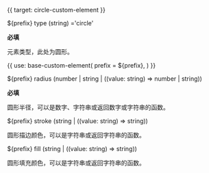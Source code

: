 {{ target: circle-custom-element }}

${prefix} type (string) ='circle'

**必填**

元素类型，此处为圆形。

{{ use: base-custom-element(
    prefix = ${prefix},
) }}

${prefix} radius (number | string | ((value: string) => number | string))

**必填**

圆形半径，可以是数字、字符串或返回数字或字符串的函数。

${prefix} stroke (string | ((value: string) => string))

圆形描边颜色，可以是字符串或返回字符串的函数。

${prefix} fill (string | ((value: string) => string))

圆形填充颜色，可以是字符串或返回字符串的函数。